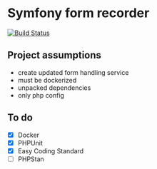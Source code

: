 # Symfony form recorder
[![Build Status](https://travis-ci.com/Ferror/symfony-form-recorder.svg?branch=master)](https://travis-ci.com/Ferror/symfony-form-recorder)


## Project assumptions
* create updated form handling service
* must be dockerized
* unpacked dependencies
* only php config

## To do

-[x] Docker
-[x] PHPUnit
-[X] Easy Coding Standard
-[ ] PHPStan
